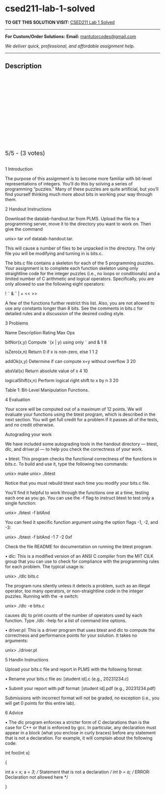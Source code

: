 # csed211-lab-1-solved
**TO GET THIS SOLUTION VISIT:** [CSED211 Lab 1 Solved](https://mantutor.com/product/csed211-yonggon-park-is-the-lead-person-for-this-assignment-if-you-have-problem-doing-assignment-check-the-faq-for-data-lab1-or-use-the-qa-board-in-plms-solved/)


---

**For Custom/Order Solutions:** **Email:** mantutorcodes@gmail.com  

*We deliver quick, professional, and affordable assignment help.*

---

<h2>Description</h2>



<div class="kk-star-ratings kksr-auto kksr-align-center kksr-valign-top" data-payload="{&quot;align&quot;:&quot;center&quot;,&quot;id&quot;:&quot;114476&quot;,&quot;slug&quot;:&quot;default&quot;,&quot;valign&quot;:&quot;top&quot;,&quot;ignore&quot;:&quot;&quot;,&quot;reference&quot;:&quot;auto&quot;,&quot;class&quot;:&quot;&quot;,&quot;count&quot;:&quot;3&quot;,&quot;legendonly&quot;:&quot;&quot;,&quot;readonly&quot;:&quot;&quot;,&quot;score&quot;:&quot;5&quot;,&quot;starsonly&quot;:&quot;&quot;,&quot;best&quot;:&quot;5&quot;,&quot;gap&quot;:&quot;4&quot;,&quot;greet&quot;:&quot;Rate this product&quot;,&quot;legend&quot;:&quot;5\/5 - (3 votes)&quot;,&quot;size&quot;:&quot;24&quot;,&quot;title&quot;:&quot;CSED211 Lab 1 Solved&quot;,&quot;width&quot;:&quot;138&quot;,&quot;_legend&quot;:&quot;{score}\/{best} - ({count} {votes})&quot;,&quot;font_factor&quot;:&quot;1.25&quot;}">

<div class="kksr-stars">

<div class="kksr-stars-inactive">
            <div class="kksr-star" data-star="1" style="padding-right: 4px">


<div class="kksr-icon" style="width: 24px; height: 24px;"></div>
        </div>
            <div class="kksr-star" data-star="2" style="padding-right: 4px">


<div class="kksr-icon" style="width: 24px; height: 24px;"></div>
        </div>
            <div class="kksr-star" data-star="3" style="padding-right: 4px">


<div class="kksr-icon" style="width: 24px; height: 24px;"></div>
        </div>
            <div class="kksr-star" data-star="4" style="padding-right: 4px">


<div class="kksr-icon" style="width: 24px; height: 24px;"></div>
        </div>
            <div class="kksr-star" data-star="5" style="padding-right: 4px">


<div class="kksr-icon" style="width: 24px; height: 24px;"></div>
        </div>
    </div>

<div class="kksr-stars-active" style="width: 138px;">
            <div class="kksr-star" style="padding-right: 4px">


<div class="kksr-icon" style="width: 24px; height: 24px;"></div>
        </div>
            <div class="kksr-star" style="padding-right: 4px">


<div class="kksr-icon" style="width: 24px; height: 24px;"></div>
        </div>
            <div class="kksr-star" style="padding-right: 4px">


<div class="kksr-icon" style="width: 24px; height: 24px;"></div>
        </div>
            <div class="kksr-star" style="padding-right: 4px">


<div class="kksr-icon" style="width: 24px; height: 24px;"></div>
        </div>
            <div class="kksr-star" style="padding-right: 4px">


<div class="kksr-icon" style="width: 24px; height: 24px;"></div>
        </div>
    </div>
</div>


<div class="kksr-legend" style="font-size: 19.2px;">
            5/5 - (3 votes)    </div>
    </div>
&nbsp;

1 Introduction

The purpose of this assignment is to become more familiar with bit-level representations of integers. You’ll do this by solving a series of programming “puzzles.” Many of these puzzles are quite artificial, but you’ll find yourself thinking much more about bits in working your way through them.

2 Handout Instructions

Download the datalab-handout.tar from PLMS. Upload the file to a programming server, move it to the directory you want to work on. Then give the command

unix&gt; tar xvf datalab-handout.tar.

This will cause a number of files to be unpacked in the directory. The only file you will be modifying and turning in is bits.c.

The bits.c file contains a skeleton for each of the 5 programming puzzles. Your assignment is to complete each function skeleton using only straightline code for the integer puzzles (i.e., no loops or conditionals) and a limited number of C arithmetic and logical operators. Specifically, you are only allowed to use the following eight operators:

! ˜ &amp; ˆ | + &lt;&lt; &gt;&gt;

A few of the functions further restrict this list. Also, you are not allowed to use any constants longer than 8 bits. See the comments in bits.c for detailed rules and a discussion of the desired coding style.

3 Problems

Name Description Rating Max Ops

bitNor(x,y) Compute ˜(x | y) using only ˜ and &amp; 1 8

isZero(x,n) Return 0 if x is non-zero, else 1 1 2

addOk(x,y) Determine if can compute x+y without overflow 3 20

absVal(x) Return absolute value of x 4 10

logicalShift(x,n) Perform logical right shift to x by n 3 20

Table 1: Bit-Level Manipulation Functions.

4 Evaluation

Your score will be computed out of a maximum of 12 points. We will evaluate your functions using the btest program, which is described in the next section. You will get full credit for a problem if it passes all of the tests, and no credit otherwise.

Autograding your work

We have included some autograding tools in the handout directory — btest, dlc, and driver.pl — to help you check the correctness of your work.

• btest: This program checks the functional correctness of the functions in bits.c. To build and use it, type the following two commands:

unix&gt; make unix&gt; ./btest

Notice that you must rebuild btest each time you modify your bits.c file.

You’ll find it helpful to work through the functions one at a time, testing each one as you go. You can use the -f flag to instruct btest to test only a single function:

unix&gt; ./btest -f bitAnd

You can feed it specific function argument using the option flags -1, -2, and -3:

unix&gt; ./btest -f bitAnd -1 7 -2 0xf

Check the file README for documentation on running the btest program.

• dlc: This is a modified version of an ANSI C compiler from the MIT CILK group that you can use to check for compliance with the programming rules for each problem. The typical usage is:

unix&gt; ./dlc bits.c

The program runs silently unless it detects a problem, such as an illegal operator, too many operators, or non-straightline code in the integer puzzles. Running with the -e switch:

unix&gt; ./dlc -e bits.c

causes dlc to print counts of the number of operators used by each function. Type ./dlc -help for a list of command line options.

• driver.pl: This is a driver program that uses btest and dlc to compute the correctness and performance points for your solution. It takes no arguments:

unix&gt; ./driver.pl

5 Handin Instructions

Upload your bits.c file and report in PLMS with the following format:

• Rename your bits.c file as: [student id].c (e.g., 20231234.c)

• Submit your report with pdf format: [student id].pdf (e.g., 20231234.pdf)

Submissions with incorrect format will not be graded, no exception (i.e., you will get 0 points for this entire lab).

6 Advice

• The dlc program enforces a stricter form of C declarations than is the case for C++ or that is enforced by gcc. In particular, any declaration must appear in a block (what you enclose in curly braces) before any statement that is not a declaration. For example, it will complain about the following code:

int foo(int x)

{

int a = x; a *= 3; /* Statement that is not a declaration */ int b = a; /* ERROR: Declaration not allowed here */

}
